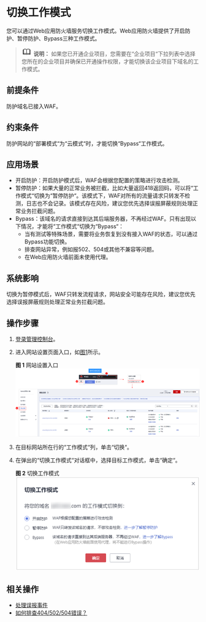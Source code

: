 # 切换工作模式<a name="waf_01_0003"></a>

您可以通过Web应用防火墙服务切换工作模式。Web应用防火墙提供了开启防护、暂停防护、Bypass三种工作模式。

>![](public_sys-resources/icon-note.gif) **说明：** 
>如果您已开通企业项目，您需要在“企业项目“下拉列表中选择您所在的企业项目并确保已开通操作权限，才能切换该企业项目下域名的工作模式。

## 前提条件<a name="section2256777914731"></a>

防护域名已接入WAF。

## 约束条件<a name="section15955648142518"></a>

防护网站的“部署模式“为“云模式“时，才能切换“Bypass“工作模式。

## 应用场景<a name="section01149592266"></a>

-   开启防护：开启防护模式后，WAF会根据您配置的策略进行攻击检测。
-   暂停防护：如果大量的正常业务被拦截，比如大量返回418返回码，可以将“工作模式“切换为“暂停防护“。该模式下，WAF对所有的流量请求只转发不检测，日志也不会记录。该模式存在风险，建议您优先选择误报屏蔽规则处理正常业务拦截问题。
-   Bypass：该域名的请求直接到达其后端服务器，不再经过WAF。只有出现以下情况，才能将“工作模式“切换为“Bypass“：
    -   当有测试等特殊场景，需要将业务恢复到没有接入WAF的状态，可以通过Bypass功能切换。
    -   排查网站异常，例如报502、504或其他不兼容等问题。
    -   在Web应用防火墙前面未使用代理。


## 系统影响<a name="section18821175593911"></a>

切换为暂停模式后，WAF只转发流程请求，网站安全可能存在风险，建议您优先选择误报屏蔽规则处理正常业务拦截问题。

## 操作步骤<a name="section18585791172619"></a>

1.  [登录管理控制台](https://console.huaweicloud.com/?locale=zh-cn)。
2.  进入网站设置页面入口，如[图1](#waf_01_0002_fig172535820151)所示。

    **图 1**  网站设置入口<a name="waf_01_0002_fig172535820151"></a>  
    ![](figures/网站设置入口.png "网站设置入口")

3.  在目标网站所在行的“工作模式“列，单击“切换“。
4.  在弹出的“切换工作模式“对话框中，选择目标工作模式，单击“确定“。

    **图 2**  切换工作模式<a name="fig14856426183614"></a>  
    ![](figures/切换工作模式.png "切换工作模式")


## 相关操作<a name="section2963220164310"></a>

-   [处理误报事件](处理误报事件.md)
-   [如何排查404/502/504错误？](https://support.huaweicloud.com/waf_faq/waf_01_0066.html)

